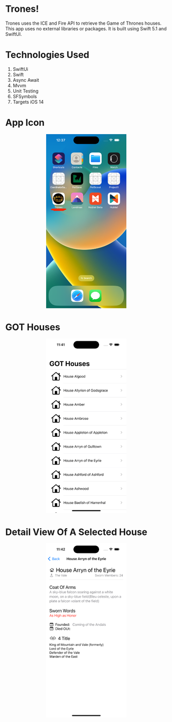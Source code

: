 # Trones!
Trones uses the ICE and Fire API to retrieve the Game of Thrones houses. This app uses no external libraries or packages. It is built using Swift 5.1 and SwiftUI. 

# Technologies Used 
1. SwiftUi
2. Swift 
3. Async Await
4. Mvvm
5. Unit Testing
6. SFSymbols
7. Targets iOS 14

# App Icon
  <p align="center">
  <img src="https://github.com/diayan/trones/blob/main/Simulator%20Screen%20Shot%20-%20iPhone%2014%20Pro%20-%202022-10-28%20at%2000.37.15.png" width="250"/>
  </p>

# GOT Houses
  <p align="center">
  <img src="https://github.com/diayan/trones/blob/main/Simulator%20Screen%20Shot%20-%20iPhone%2014%20Pro%20-%202022-10-27%20at%2023.41.58.png" width="250"/>
  </p>
  
 # Detail View Of A Selected House
  <p align="center">
  <img src="https://github.com/diayan/trones/blob/main/Simulator%20Screen%20Shot%20-%20iPhone%2014%20Pro%20-%202022-10-27%20at%2023.42.13.png" width="250"/>
  </p>
